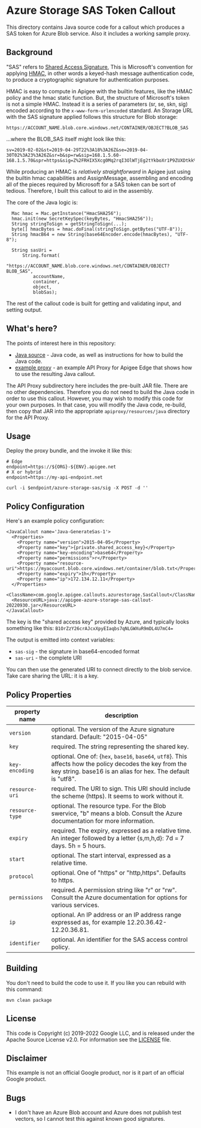 # Azure Storage SAS Token Callout

This directory contains Java source code for a callout which produces a
SAS token for Azure Blob service.  Also it includes a working sample proxy.

## Background

"SAS" refers to [Shared Access
Signature](https://learn.microsoft.com/en-us/azure/storage/common/storage-sas-overview),
This is Microsoft's convention for applying [HMAC](https://en.wikipedia.org/wiki/HMAC), in
other words a keyed-hash message authentication code, to produce a cryptographic
signature for authentication purposes.

HMAC is easy to compute in Apigee with the builtin features, like the HMAC
policy and the hmac static function. But, the structure of Microsoft's token is
not a simple HMAC. Instead it is a series of parameters (sr, se, skn, sig)
encoded according to the `x-www-form-urlencoded` standard. An Storage URL with
the SAS signature applied follows this structure for Blob storage:

```
https://ACCOUNT_NAME.blob.core.windows.net/CONTAINER/OBJECT?BLOB_SAS
```
...where the BLOB_SAS itself might look like this:
```
sv=2019-02-02&st=2019-04-29T22%3A18%3A26Z&se=2019-04-30T02%3A23%3A26Z&sr=b&sp=rw&sip=168.1.5.60-168.1.5.70&spr=https&sig=Z%2FRHIX5Xcg0Mq2rqI3OlWTjEg2tYkboXr1P9ZUXDtkk%3D

```

While producing an HMAC is _relatively straightforward_ in Apigee just using the
builtin hmac capabilities and AssignMessage, assembling and encoding all of the
pieces required by Microsoft for a SAS token can be sort of tedious. Therefore,
I built this callout to aid in the assembly.

The core of the Java logic is:
```
  Mac hmac = Mac.getInstance("HmacSHA256");
  hmac.init(new SecretKeySpec(keyBytes, "HmacSHA256"));
  String stringToSign = getStringToSign(...);
  byte[] hmacBytes = hmac.doFinal(stringToSign.getBytes("UTF-8"));
  String hmacB64 = new String(base64Encoder.encode(hmacBytes), "UTF-8");

  String sasUri =
      String.format(
          "https://ACCOUNT_NAME.blob.core.windows.net/CONTAINER/OBJECT?BLOB_SAS",
          accountName,
          container,
          object,
          blobSas);
```

The rest of the callout code is built for getting and validating input, and setting output.

## What's here?

The points of interest here in this repository:

- [Java source](./callout) - Java code, as well as instructions for how to build the Java code.
- [example proxy](./example-bundle) - an example API Proxy for Apigee Edge that shows how to use the resulting Java callout.

The API Proxy subdirectory here includes the pre-built JAR file. There are no
other dependencies. Therefore you do not need to build the Java code in order to
use this callout. However, you may wish to modify this code for your own
purposes. In that case, you will modify the Java code, re-build, then copy that
JAR into the appropriate `apiproxy/resources/java` directory for the API Proxy.

## Usage

Deploy the proxy bundle, and the invoke it like this:
```
# Edge
endpoint=https://${ORG}-${ENV}.apigee.net
# X or hybrid
endpoint=https://my-api-endpoint.net

curl -i $endpoint/azure-storage-sas/sig -X POST -d ''

```

## Policy Configuration

Here's an example policy configuration:

```
<JavaCallout name='Java-GenerateSas-1'>
  <Properties>
    <Property name="version">2015-04-05</Property>
    <Property name="key">{private.shared_access_key}</Property>
    <Property name="key-encoding">base64</Property>
    <Property name="permissions">r</Property>
    <Property name="resource-uri">https://myaccount.blob.core.windows.net/container/blob.txt</Property>
    <Property name="expiry">1h</Property>
    <Property name="ip">172.134.12.11</Property>
  </Properties>
  <ClassName>com.google.apigee.callouts.azurestorage.SasCallout</ClassName>
  <ResourceURL>java://apigee-azure-storage-sas-callout-20220930.jar</ResourceURL>
</JavaCallout>
```

The key is the "shared access key" provided by Azure, and typically looks something like this:
`B1OrZzY26crAJcxXpyEIaqbs7qNLGWXuR9mDL4U7mC4=`

The output is emitted into context variables:
* `sas-sig` - the signature in base64-encoded format
* `sas-uri` - the complete URI

You can then use the generated URI to connect directly to the blob service. Take
care sharing the URL: it is a key.


## Policy Properties

| property name    | description                                                                                                                              |
|------------------|------------------------------------------------------------------------------------------------------------------------------------------|
| `version`        | optional. The version of the Azure signature standard. Default: "2015-04-05"                                                             |
| `key`            | required. The string representing the shared key.                                                                                        |
| `key-encoding`   | optional. One of: {`hex`, `base16`, `base64`, `utf8`}. This affects how the policy decodes the key from the key string. base16 is an alias for hex. The default is "utf8". |
| `resource-uri`   | required. The URI to sign. This URI should include the scheme (https). It seems to work without it. |
| `resource-type`  | optional. The resource type. For the Blob swervice, "b" means a blob. Consult the Azure documentation for more information. |
| `expiry`         | required. The expiry, expressed as a relative time. An integer followed by a letter {s,m,h,d}: 7d = 7 days. 5h = 5 hours.       |
| `start`          | optional. The start interval, expressed as a relative time.  |
| `protocol`       | optional. One of "https" or "http,https". Defaults to https.   |
| `permissions`    | required. A permission string like "r" or "rw". Consult the Azure documentation for options for various services.   |
| `ip`             | optional. An IP address or an IP address range expressed as, for example 12.20.36.42-12.20.36.81.   |
| `identifier`     | optional. An identifier for the SAS access control policy.   |



## Building

You don't need to build the code to use it. If you like you can rebuild with
this command:

```
mvn clean package
```


## License

This code is Copyright (c) 2019-2022 Google LLC, and is released under the Apache Source License v2.0. For information see the [LICENSE](LICENSE) file.

## Disclaimer

This example is not an official Google product, nor is it part of an official Google product.

## Bugs

* I don't have an Azure Blob account and Azure does not publish test vectors, so I cannot test this against known good signatures. 
